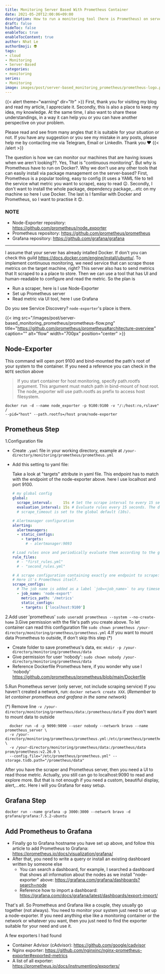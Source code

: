 ```yaml
---
title: Monitoring Server Based With Prometheus Container
date: 2021-05-20T12:00:06+09:00
description: How to run a monitoring tool (here is Prometheus) on server-based. Run Prometheus via docker container
draft: false
hideToc: false
enableToc: true
enableTocContent: true
author: Nhat Le
authorEmoji: 👽
tags:
- cloud
- Monitoring
- Server-Based
categories:
- monitoring
series:
- Monitoring
image: images/post/server-based_monitoring_prometheus/prometheus-logo.png
---
```


{{< alert theme="warning" dir="ltr" >}}
First, thank you for visiting my blog and read my article, I appreciate it. Secondly, this is also a place to keep my idea, my knowledge. At the same time, I also want to share these understandings, in a way it can help you or you can have another perspective on your problem.

Please read and see from many angles that it is suitable for your situation or not.
If you have any suggestion or you see my mistake in any posts, please help me by contacting me via Telegram, Email or LinkedIn. Thank you :heart:
{{< /alert >}}

The question is how we can monitor our machines that are having issues when we aren't looking??. Yes, That is "continuous monitoring".
But why is Prometheus have to run on Docker?. Why we don't use any other tools that can easily install via package management on the server-based?
First, Prometheus is a popular tooling, easy to config (it uses a YAML file to tell the service what metric you want to scrape), easy to read :wink:. Secondly, I don't want to install the whole package, dependency package,...etc on my machine so here I use Docker. The last is I familiar with Docker and Prometheus, so I want to practise it :blush:.

### NOTE

* Node-Exporter repository: https://github.com/prometheus/node_exporter
* Prometheus repository: https://github.com/prometheus/prometheus  
* Grafana repository: https://github.com/grafana/grafana  

---

I assume that your server has already intalled Docker. If don't you can check this guild <https://docs.docker.com/engine/install/ubuntu/>.
To implement continuous monitoring, we need service that can scrape those metrics on the target machine, right? This server also has to send metrics that It scraped to a a place to store. Then we can use a tool that has UI and human-readable to configure and read the metric.
So the plan is

* Run a scraper, here is I use Node-Exporter
* Set up Prometheus server
* Read metric via UI tool, here I use Grafana

Do you see Service Discovery? `node-exporter`'s place is there.

{{< img src="/images/post/server-based_monitoring_prometheus/prometheus-flow.png" title="<https://github.com/prometheus/prometheus#architecture-overview>" caption="" alt="flow" width="700px" position="center" >}}

## Node-Exporter

This command will open port 9100 and bind-mounted the path's root of your system to the container.
If you need a reference you can check in the `NOTE` section above

>If you start container for host monitoring, specify path.rootfs argument. This argument must match path in bind-mount of host root. The node_exporter will use path.rootfs as prefix to access host filesystem.

```command
docker run -d --name node_exporter -p 9100:9100 -v "/:/host:ro,rslave" /
--pid="host" --path.rootfs=/host prom/node-exporter
```

## Prometheus Step

1.Configuration file

* Create `.yaml` file in your working directory, example at `/your-directory/monitoring/prometheus/prometheus.yml`
* Add this setting to yaml file:

  Take a look at "targets" attribute in yaml file. This endpoint has to match with the endpoint of the node-exporter above. here I use localhost and port 9100.

  ``` yaml
  # my global config
  global:
    scrape_interval:     15s # Set the scrape interval to every 15 seconds. Default is every 1 minute.
    evaluation_interval: 15s # Evaluate rules every 15 seconds. The default is every 1 minute.
    # scrape_timeout is set to the global default (10s).

  # Alertmanager configuration
  alerting:
    alertmanagers:
    - static_configs:
      - targets:
        # - alertmanager:9093

  # Load rules once and periodically evaluate them according to the global 'evaluation_interval'.
  rule_files:
    # - "first_rules.yml"
    # - "second_rules.yml"

  # A scrape configuration containing exactly one endpoint to scrape:
  # Here it's Prometheus itself.
  scrape_configs:
    # The job name is added as a label `job=<job_name>` to any timeseries scraped from this config.
    - job_name: 'node-export'
      metrics_path: '/metrics'
      static_configs:
      - targets: ['localhost:9100']
  ```

2.Add user 'prometheus'
   `sudo useradd prometheus --system --no-create-home`
3.Give permission with the file's path you create above. To let container can read this configuration file
   `sudo chown prometheus /your-directory/monitoring/prometheus/prometheus.yml`
4.If you want to mount data Prometheus to outside, If don't skip this step (*)

* Create folder to save prometheus's data, ex: `mkdir -p /your-directory/monitoring/prometheus/data`
* Give permission for user 'nobody': `sudo chown nobody /your-directory/monitoring/prometheus/data`
* Reference Dockerfile Prometheus here, if you wonder why use I 'nobody' <https://github.com/prometheus/prometheus/blob/main/Dockerfile>

5.Run Prometheus server (only server, not include scraping service)
  If you haven't created a network, run: `docker network create XXX`. (_Remember to let container prometheus and grafana in the same network_)  

  (*) Remove line `-v /your-directory/monitoring/prometheus/data:/prometheus/data` if you don't want to mount data to outside
  
  ```command
    docker run -d -p 9090:9090 --user nobody --network bravo --name prometheus_server \
    -v /your-directory/monitoring/prometheus/prometheus.yml:/etc/prometheus/prometheus.yml \
    -v /your-directory/monitoring/prometheus/data:/prometheus/data prom/prometheus:v2.26.0 \
    --config.file="/etc/prometheus/prometheus.yml" --storage.tsdb.path="/prometheus/data"
  ```

After you have the scraper and Prometheus server, then you need a UI to read those metric. Actually, you still can go to localhost:9090 to read and explore more. But that is not enough if you need a custom, beautiful display, alert,...etc. Here i will you Grafana for easy setup.

## Grafana Step

  ```command
  docker run --name grafana -p 3000:3000 --network bravo -d grafana/grafana:7.5.2-ubuntu
  ```

## Add Prometheus to Grafana

* Finally go to Grafana hostname you have set up above, and follow this article to add Prometheus to Grafana: <https://prometheus.io/docs/visualization/grafana/>
* After that, you need to write a query or install an existing dashboard written by someone else
  * You can search a dashboard, for example, I searched a dashboard that shows all information about the nodes as we install "node-exporter" above: <https://grafana.com/grafana/dashboards?search=node>
  * Reference how to import a dashboard: <https://grafana.com/docs/grafana/latest/dashboards/export-import/>

That's all. So Prometheus and Grafana like a couple, they usually go together (not always). 
You need to monitor your system just need to set up a node-exporter. If you need anything else like a monitoring container or the network or whatever you want, then you just need to find the exporter suitable for your need and use it.

A few exporters I had found

* Container Advisor (cAdvisor): <https://github.com/google/cadvisor>
* Nginx exporter: <https://github.com/nginxinc/nginx-prometheus-exporter#exported-metrics>
* A list of all exporter: <https://prometheus.io/docs/instrumenting/exporters/>
